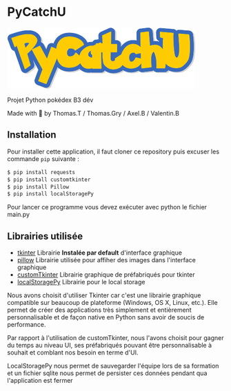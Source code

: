 
# PyCatchU
![logo PyCatchU](https://github.com/Teyir/PyCatchU/blob/dev/assets/logo.png)

Projet Python pokédex B3 dév

Made with 🍆 by Thomas.T / Thomas.Gry / Axel.B / Valentin.B

## Installation

Pour installer cette application, il faut cloner ce repository puis excuser les commande `pip` suivante :
```bash
$ pip install requests
$ pip install customtkinter
$ pip install Pillow
$ pip install localStoragePy
```
Pour lancer ce programme vous devez exécuter avec python le fichier main.py 


## Librairies utilisée 
- [tkinter](https://docs.python.org/3/library/tkinter.html) Librairie **Instalée par default** d'interface graphique 
- [pillow](https://pillow.readthedocs.io/en/stable/) Librairie utilisée pour affiher des images dans l'interface graphique
- [customTkinter](https://github.com/TomSchimansky/CustomTkinter) Librairie graphique  de préfabriqués pour tkinter
- [localStoragePy](https://pypi.org/project/localStoragePy/) Librairie pour le local storage

Nous avons choisit d'utiliser Tkinter car c'est une librairie graphique compatible sur beaucoup de plateforme (Windows, OS X, Linux, etc.). Elle permet de créer des applications très simplement et entièrement personnalisable et de façon native en Python sans avoir de soucis de performance.

Par rapport à l'utilisation de customTkinter, nous l'avons choisit pour gagner du temps au niveau UI, ses préfabriqués pouvant être personnalisable à souhait et comblant nos besoin en terme d'UI.

LocalStoragePy nous permet de sauvegarder l'équipe lors de sa formation et un fichier sqlite nous permet de persister ces données pendant qua l'application est fermer 
